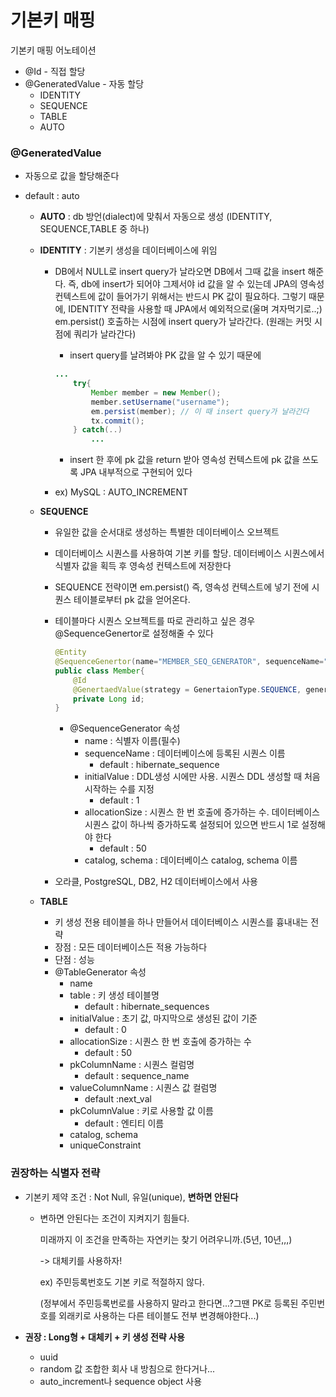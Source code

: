 # 기본키 매핑



기본키 매핑 어노테이션

- @Id - 직접 할당 
- @GeneratedValue - 자동 할당
  - IDENTITY
  - SEQUENCE
  - TABLE
  - AUTO



### @GeneratedValue

- 자동으로 값을 할당해준다

- default : auto

  - **AUTO** : db 방언(dialect)에 맞춰서 자동으로 생성 (IDENTITY, SEQUENCE,TABLE 중 하나)

  

  - **IDENTITY** : 기본키 생성을 데이터베이스에 위임

    - DB에서 NULL로 insert query가 날라오면 DB에서 그때 값을 insert 해준다.
      즉, db에 insert가 되어야 그제서야 id 값을 알 수 있는데 JPA의 영속성 컨텍스트에 값이 들어가기 위해서는 반드시 PK 값이 필요하다.
      그렇기 때문에, IDENTITY 전략을 사용할 때 JPA에서 예외적으로(울며 겨자먹기로..;) em.persist() 호출하는 시점에 insert query가 날라간다. (원래는 커밋 시점에 쿼리가 날라간다)

      - insert query를 날려봐야 PK 값을 알 수 있기 때문에

      ```java
      ...
          try{
              Member member = new Member();
              member.setUsername("username");
              em.persist(member); // 이 때 insert query가 날라간다
              tx.commit();
          } catch(..)
              ...
      ```

       + insert 한 후에 pk 값을 return 받아 영속성 컨텍스트에 pk 값을 쓰도록 JPA 내부적으로 구현되어 있다
      

    - ex) MySQL : AUTO_INCREMENT

    

  - **SEQUENCE**

    - 유일한 값을 순서대로 생성하는 특별한 데이터베이스 오브젝트

    - 데이터베이스 시퀀스를 사용하여 기본 키를 할당. 데이터베이스 시퀀스에서 식별자 값을 획득 후 영속성 컨텍스트에 저장한다

    - SEQUENCE 전략이면 em.persist() 즉, 영속성 컨텍스트에 넣기 전에 시퀀스 테이블로부터 pk 값을 얻어온다.

    - 테이블마다 시퀀스 오브젝트를 따로 관리하고 싶은 경우 @SequenceGenertor로 설정해줄 수 있다

      ```java
      @Entity
      @SequenceGenertor(name="MEMBER_SEQ_GENERATOR", sequenceName="MEMBER_SEQ", initialValue = 1, allocationSize = 1)
      public class Member{
          @Id
          @GenertaedValue(strategy = GenertaionType.SEQUENCE, generator="MEMBER_SEQ_GENERATOR")
          private Long id;
      }
      ```

      - @SequenceGenerator 속성
        - name : 식별자 이름(필수)
        - sequenceName : 데이터베이스에 등록된 시퀀스 이름
          - default : hibernate_sequence
        - initialValue : DDL생성 시에만 사용. 시퀀스 DDL 생성할 때 처음 시작하는 수를 지정
          - default : 1
        - allocationSize : 시퀀스 한 번 호출에 증가하는 수. 데이터베이스 시퀀스 값이 하나씩 증가하도록 설정되어 있으면 반드시 1로 설정해야 한다
          - default : 50
        - catalog, schema : 데이터베이스 catalog, schema 이름

      

    - 오라클, PostgreSQL, DB2, H2 데이터베이스에서 사용

    

  - **TABLE**

    - 키 생성 전용 테이블을 하나 만들어서 데이터베이스 시퀀스를 흉내내는 전략
    - 장점 : 모든 데이터베이스든 적용 가능하다
    - 단점 : 성능 
    - @TableGenerator 속성
      - name
      - table : 키 생성 테이블명
        - default : hibernate_sequences
      - initialValue : 초기 값, 마지막으로 생성된 값이 기준
        - default : 0
      - allocationSize : 시퀀스 한 번 호출에 증가하는 수
        - default : 50
      - pkColumnName : 시퀀스 컬럼명
        - default : sequence_name
      - valueColumnName : 시퀀스 값 컬럼명
        - default :next_val
      - pkColumnValue : 키로 사용할 값 이름
        - default : 엔티티 이름
      - catalog, schema
      - uniqueConstraint



### 권장하는 식별자 전략

- 기본키 제약 조건 : Not Null, 유일(unique), **변하면 안된다**

  - 변하면 안된다는 조건이 지켜지기 힘들다.

    미래까지 이 조건을 만족하는 자연키는 찾기 어려우니까.(5년, 10년,,,)

    -> 대체키를 사용하자!

    ex) 주민등록번호도 기본 키로 적절하지 않다.

    (정부에서 주민등록번로를 사용하지 말라고 한다면...?그땐 PK로 등록된 주민번호를 외래키로 사용하는 다른 테이블도 전부 변경해야한다...)

- **권장 : Long형 + 대체키 + 키 생성 전략 사용**
  - uuid
  - random 값 조합한 회사 내 방침으로 한다거나...
  - auto_increment나 sequence object 사용
